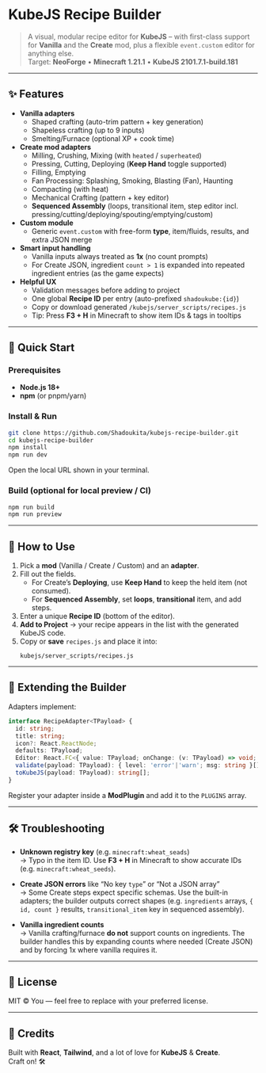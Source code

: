 # KubeJS Recipe Builder

> A visual, modular recipe editor for **KubeJS** – with first-class support for **Vanilla** and the **Create** mod, plus a flexible `event.custom` editor for anything else.  
> Target: **NeoForge** • **Minecraft 1.21.1** • **KubeJS 2101.7.1-build.181**

---

## ✨ Features

- **Vanilla adapters**
  - Shaped crafting (auto-trim pattern + key generation)
  - Shapeless crafting (up to 9 inputs)
  - Smelting/Furnace (optional XP + cook time)
- **Create mod adapters**
  - Milling, Crushing, Mixing (with `heated` / `superheated`)
  - Pressing, Cutting, Deploying (**Keep Hand** toggle supported)
  - Filling, Emptying
  - Fan Processing: Splashing, Smoking, Blasting (Fan), Haunting
  - Compacting (with heat)
  - Mechanical Crafting (pattern + key editor)
  - **Sequenced Assembly** (loops, transitional item, step editor incl. pressing/cutting/deploying/spouting/emptying/custom)
- **Custom module**
  - Generic `event.custom` with free-form **type**, item/fluids, results, and extra JSON merge
- **Smart input handling**
  - Vanilla inputs always treated as **1x** (no count prompts)
  - For Create JSON, ingredient `count > 1` is expanded into repeated ingredient entries (as the game expects)
- **Helpful UX**
  - Validation messages before adding to project
  - One global **Recipe ID** per entry (auto-prefixed `shadoukube:{id}`)
  - Copy or download generated `/kubejs/server_scripts/recipes.js`
  - Tip: Press **F3 + H** in Minecraft to show item IDs & tags in tooltips

---

## 🚀 Quick Start

### Prerequisites
- **Node.js 18+**
- **npm** (or pnpm/yarn)

### Install & Run
```bash
git clone https://github.com/Shadoukita/kubejs-recipe-builder.git
cd kubejs-recipe-builder
npm install
npm run dev
```
Open the local URL shown in your terminal.

### Build (optional for local preview / CI)
```bash
npm run build
npm run preview
```

---

## 🧭 How to Use

1. Pick a **mod** (Vanilla / Create / Custom) and an **adapter**.
2. Fill out the fields.  
   - For Create’s **Deploying**, use **Keep Hand** to keep the held item (not consumed).  
   - For **Sequenced Assembly**, set **loops**, **transitional** item, and add steps.
3. Enter a unique **Recipe ID** (bottom of the editor).
4. **Add to Project** → your recipe appears in the list with the generated KubeJS code.
5. Copy or **save** `recipes.js` and place it into:
   ```
   kubejs/server_scripts/recipes.js
   ```


---

## 🧩 Extending the Builder

Adapters implement:

```ts
interface RecipeAdapter<TPayload> {
  id: string;
  title: string;
  icon?: React.ReactNode;
  defaults: TPayload;
  Editor: React.FC<{ value: TPayload; onChange: (v: TPayload) => void; itemPalette: string[] }>;
  validate(payload: TPayload): { level: 'error'|'warn'; msg: string }[];
  toKubeJS(payload: TPayload): string[];
}
```

Register your adapter inside a **ModPlugin** and add it to the `PLUGINS` array.

---

## 🛠️ Troubleshooting

- **Unknown registry key** (e.g. `minecraft:wheat_seads`)  
  → Typo in the item ID. Use **F3 + H** in Minecraft to show accurate IDs (e.g. `minecraft:wheat_seeds`).

- **Create JSON errors** like “No key `type`” or “Not a JSON array”  
  → Some Create steps expect specific schemas. Use the built-in adapters; the builder outputs correct shapes (e.g. `ingredients` arrays, `{ id, count }` results, `transitional_item` key in sequenced assembly).

- **Vanilla ingredient counts**  
  → Vanilla crafting/furnace **do not** support counts on ingredients. The builder handles this by expanding counts where needed (Create JSON) and by forcing 1x where vanilla requires it.

---

## 📄 License

MIT © You — feel free to replace with your preferred license.

---

## 🙏 Credits

Built with **React**, **Tailwind**, and a lot of love for **KubeJS** & **Create**.  
Craft on! 🛠️
